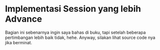 # Implementasi Session yang lebih Advance

Bagian ini sebenarnya ingin saya bahas di buku, tapi setelah beberapa pertimbangan lebih baik tidak, hehe. Anyway, silakan lihat source code nya jika berminat.